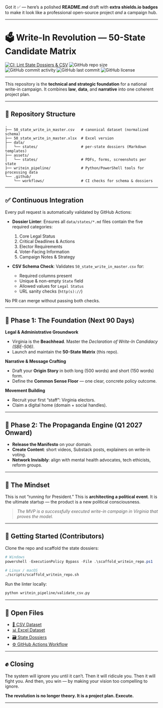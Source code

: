 Got it ✅ — here’s a polished **README.md** draft with **extra shields.io badges** to make it look like a professional open-source project *and* a campaign hub.

---

# 🗳️ Write-In Revolution — 50-State Candidate Matrix

[![CI: Lint State Dossiers & CSV](https://github.com/dsgolman/write-in-laws-50-states/actions/workflows/lint-dossiers.yml/badge.svg)](https://github.com/dsgolman/write-in-laws-50-states/actions/workflows/lint-dossiers.yml)
![GitHub repo size](https://img.shields.io/github/repo-size/dsgolman/write-in-laws-50-states)
![GitHub commit activity](https://img.shields.io/github/commit-activity/m/dsgolman/write-in-laws-50-states)
![GitHub last commit](https://img.shields.io/github/last-commit/dsgolman/write-in-laws-50-states)
![GitHub license](https://img.shields.io/github/license/dsgolman/write-in-laws-50-states)

---

This repository is the **technical and strategic foundation** for a national write-in campaign.
It combines **law**, **data**, and **narrative** into one coherent project plan.

---

## 📂 Repository Structure

```
.
├── 50_state_write_in_master.csv   # canonical dataset (normalized schema)
├── 50_state_write_in_master.xlsx  # Excel version
├── data/
│   └── states/                    # per-state dossiers (Markdown templates)
├── assets/
│   └── states/                    # PDFs, forms, screenshots per state
├── writein_pipeline/              # Python/PowerShell tools for processing data
└── .github/
    └── workflows/                 # CI checks for schema & dossiers
```

---

## ✅ Continuous Integration

Every pull request is automatically validated by GitHub Actions:

* **Dossier Linter**: Ensures all `data/states/*.md` files contain the five required categories:

  1. Core Legal Status
  2. Critical Deadlines & Actions
  3. Elector Requirements
  4. Voter-Facing Information
  5. Campaign Notes & Strategy

* **CSV Schema Check**: Validates `50_state_write_in_master.csv` for:

  * Required columns present
  * Unique & non-empty `State` field
  * Allowed values for `Legal Status`
  * URL sanity checks (`http(s)://`)

No PR can merge without passing both checks.

---

## 🧩 Phase 1: The Foundation (Next 90 Days)

**Legal & Administrative Groundwork**

* Virginia is the **Beachhead**. Master the *Declaration of Write-In Candidacy (SBE-506)*.
* Launch and maintain the **50-State Matrix** (this repo).

**Narrative & Message Crafting**

* Draft your **Origin Story** in both long (500 words) and short (150 words) form.
* Define the **Common Sense Floor** — one clear, concrete policy outcome.

**Movement Building**

* Recruit your first “staff”: Virginia electors.
* Claim a digital home (domain + social handles).

---

## 📢 Phase 2: The Propaganda Engine (Q1 2027 Onward)

* **Release the Manifesto** on your domain.
* **Create Content**: short videos, Substack posts, explainers on write-in voting.
* **Network Invisibly**: align with mental health advocates, tech ethicists, reform groups.

---

## 🧠 The Mindset

This is not “running for President.” This is **architecting a political event**.
It is the ultimate startup — the product is a new political consciousness.

> *The MVP is a successfully executed write-in campaign in Virginia that proves the model.*

---

## 🚀 Getting Started (Contributors)

Clone the repo and scaffold the state dossiers:

```powershell
# Windows
powershell -ExecutionPolicy Bypass -File .\scaffold_writein_repo.ps1
```

```bash
# Linux / macOS
./scripts/scaffold_writein_repo.sh
```

Run the linter locally:

```bash
python writein_pipeline/validate_csv.py
```

---

## 🔗 Open Files

* [📂 CSV Dataset](./50_state_write_in_master.csv)
* [📊 Excel Dataset](./50_state_write_in_master.xlsx)
* [🗃️ State Dossiers](./data/states/)
* [⚙️ GitHub Actions Workflow](.github/workflows/lint-dossiers.yml)

---

## ✊ Closing

The system will ignore you until it can’t.
Then it will ridicule you.
Then it will fight you.
And then, you win — by making your vision too compelling to ignore.

**The revolution is no longer theory. It is a project plan. Execute.**

---
